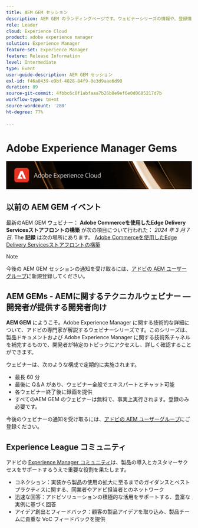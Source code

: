 ```yaml
---
title: AEM GEM セッション
description: AEM GEM のランディングページです。ウェビナーシリーズの情報や、登録情報、過去のウェビナーや今後のウェビナーに関する情報などを掲載します。
role: Leader
cloud: Experience Cloud
product: adobe experience manager
solution: Experience Manager
feature-set: Experience Manager
feature: Release Information
level: Intermediate
type: Event
user-guide-description: AEM GEM セッション
exl-id: f46a8439-e9bf-4828-84f9-0e3d9aae6d90
duration: 89
source-git-commit: 4fbbc6c8f1abfaaa7b26b8e9ef6e0d0685217d7b
workflow-type: tm+mt
source-wordcount: '280'
ht-degree: 77%

---
```


# Adobe Experience Manager Gems

<img alt="デジタルエクスペリエンス" src="./assets/ADX_Gems.png"/>

## 以前の AEM GEM イベント

<!--  Remove the comment marks, and put the upcoming event in the below table

<table style="max-width: 1214px;">
<tr>
  <td style="vertical-align: top;">
    <a href="https://www.youtube.com/watch?v=f1T9XU9TCJU">
      <img alt="Experience League LIVE Oct 25" src="assets/Oct25_2022_exl_live_banner_web_1920_WebBanner.png">
    </a>
    <div>
      <a href="https://www.youtube.com/watch?v=f1T9XU9TCJU">
        <strong>Deliver the right offer at the right time with decision management</strong>
      </a>
      <br/><em>with Sandra Hausmann, Ben Tepfer, Brandon Poyfair, and Jason Hickey</em>
      <br/><em>October 25, 2022</em>
    </div>
  </td>
</tr>
</table>

-->
最新のAEM GEM ウェビナー： **Adobe Commerceを使用したEdge Delivery Servicesストアフロントの構築** が次の項目について行われた： *2024 年 3 月 7 日*.
The **記録** は次の場所にあります。
[Adobe Commerceを使用したEdge Delivery Servicesストアフロントの構築](./gems2024/storefronts-on-edge-delivery-with-adobe-commerce.md)

>[!NOTE]
>
> 今後の AEM GEM セッションの通知を受け取るには、[アドビの AEM ユーザーグループ](https://aem-augs.adobe.com/)に新規登録してください。

## AEM GEMs - AEMに関するテクニカルウェビナー — 開発者が提供する開発者向け

**AEM GEM** にようこそ。Adobe Experience Manager に関する技術的な詳細について、アドビの専門家が解説するウェビナーシリーズです。このシリーズは、製品ドキュメントおよび Adobe Experience Manager に関する技術系チャネルを補完するもので、開発者が特定のトピックにアクセスし、詳しく確認することができます。

ウェビナーは、次のような構成で定期的に実施されます。

* 最長 60 分
* 最後に Q＆A があり、ウェビナー全般でエキスパートとチャット可能
* 各ウェビナー終了後に録画を提供
* すべてのAEM GEM のウェビナーは無料で、事実上実行されます。登録のみ必要です。

今後のウェビナーの通知を受け取るには、[アドビの AEM ユーザーグループ](https://aem-augs.adobe.com/)にご登録ください。

## Experience League コミュニティ

アドビの [Experience Manager コミュニティ](https://experienceleaguecommunities.adobe.com/t5/adobe-experience-manager/ct-p/adobe-experience-manager-community?profile.language=ja)は、製品の導入とカスタマーサクセスをサポートするうえで重要な役割を果たします。

* コネクション：実装から製品の使用の拡大に至るまでのガイダンスとベストプラクティスに関する、同業者やアドビ担当者とのネットワーク
* 迅速な回答：アドビソリューションの積極的な活用をサポートする、豊富な実例に基づく回答
* アイデア創出とフィードバック：顧客の製品アイデアを取り込み、製品チームに貴重な VoC フィードバックを提供

